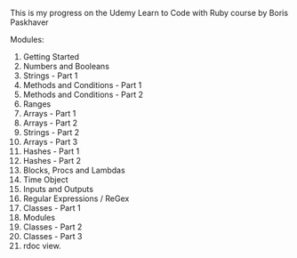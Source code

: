 This is my progress on the Udemy Learn to Code with Ruby course by Boris Paskhaver

Modules:
1. Getting Started
2. Numbers and Booleans
3. Strings - Part 1
4. Methods and Conditions - Part 1
5. Methods and Conditions - Part 2
6. Ranges
7. Arrays - Part 1
8. Arrays - Part 2
9. Strings - Part 2
10. Arrays - Part 3
11. Hashes - Part 1
12. Hashes - Part 2
13. Blocks, Procs and Lambdas
14. Time Object
15. Inputs and Outputs
16. Regular Expressions / ReGex
17. Classes - Part 1
18. Modules
19. Classes - Part 2
20. Classes - Part 3
21. rdoc view.
